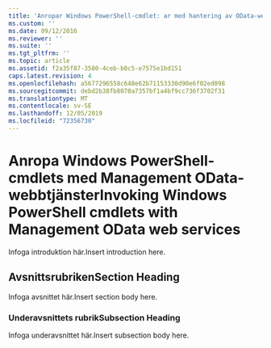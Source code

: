```yaml
---
title: 'Anropar Windows PowerShell-cmdlet: ar med hantering av OData-webbtjänster | Microsoft Docs'
ms.custom: ''
ms.date: 09/12/2016
ms.reviewer: ''
ms.suite: ''
ms.tgt_pltfrm: ''
ms.topic: article
ms.assetid: f2a35f87-3580-4ceb-b0c5-e7575e1bd151
caps.latest.revision: 4
ms.openlocfilehash: a5677296558c648e62b71153330d90e6f02ed098
ms.sourcegitcommit: debd2b38fb8070a7357bf1a4bf9cc736f3702f31
ms.translationtype: MT
ms.contentlocale: sv-SE
ms.lasthandoff: 12/05/2019
ms.locfileid: "72356730"
---
```

# <a name="invoking-windows-powershell-cmdlets-with-management-odata-web-services"></a><span data-ttu-id="04c9b-102">Anropa Windows PowerShell-cmdlets med Management OData-webbtjänster</span><span class="sxs-lookup"><span data-stu-id="04c9b-102">Invoking Windows PowerShell cmdlets with Management OData web services</span></span>

<span data-ttu-id="04c9b-103">Infoga introduktion här.</span><span class="sxs-lookup"><span data-stu-id="04c9b-103">Insert introduction here.</span></span>

## <a name="section-heading"></a><span data-ttu-id="04c9b-104">Avsnittsrubriken</span><span class="sxs-lookup"><span data-stu-id="04c9b-104">Section Heading</span></span>

<span data-ttu-id="04c9b-105">Infoga avsnittet här.</span><span class="sxs-lookup"><span data-stu-id="04c9b-105">Insert section body here.</span></span>

### <a name="subsection-heading"></a><span data-ttu-id="04c9b-106">Underavsnittets rubrik</span><span class="sxs-lookup"><span data-stu-id="04c9b-106">Subsection Heading</span></span>

<span data-ttu-id="04c9b-107">Infoga underavsnittet här.</span><span class="sxs-lookup"><span data-stu-id="04c9b-107">Insert subsection body here.</span></span>